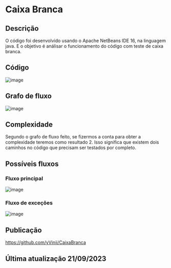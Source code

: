 # Caixa Branca

## Descrição
O código foi desenvolvido usando o Apache NetBeans IDE 16, na linguagem java. E o objetivo é análisar o funcionamento do código com teste de caixa branca.

## Código
![image](https://github.com/yVinii/CaixaBranca/assets/117307556/6f13fdfa-dd7c-49a7-a693-43e95713880e)

## Grafo de fluxo
![image](https://github.com/yVinii/CaixaBranca/assets/117307556/d334bc4c-352e-4082-b218-b941c3c9d122)

## Complexidade
Segundo o grafo de fluxo feito, se fizermos a conta para obter a complexidade teremos como resultado 2. Isso significa que existem dois caminhos no código que precisam ser testados por completo.

## Possíveis fluxos
### Fluxo principal
![image](https://github.com/yVinii/CaixaBranca/assets/117307556/cf11f0ca-dfc7-4bf5-bf8a-ebd79d1f58ce)

### Fluxo de exceções
![image](https://github.com/yVinii/CaixaBranca/assets/117307556/891d77ba-fce1-4d2d-b421-5d269e1739dc)

## Publicação
https://github.com/yVinii/CaixaBranca

## Última atualização 21/09/2023

